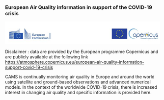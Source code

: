 ### European Air Quality information in support of the COVID-19 crisis

![](logo.JPG)

Disclaimer : data are provided by the European programme Copernicus and are publicly available at the following link https://atmosphere.copernicus.eu/european-air-quality-information-support-covid-19-crisis

CAMS is continually monitoring air quality in Europe and around the world using satellite and ground-based observations and advanced numerical models. In the context of the worldwide COVID-19 crisis, there is increased interest in changing air quality and specific information is provided here.
